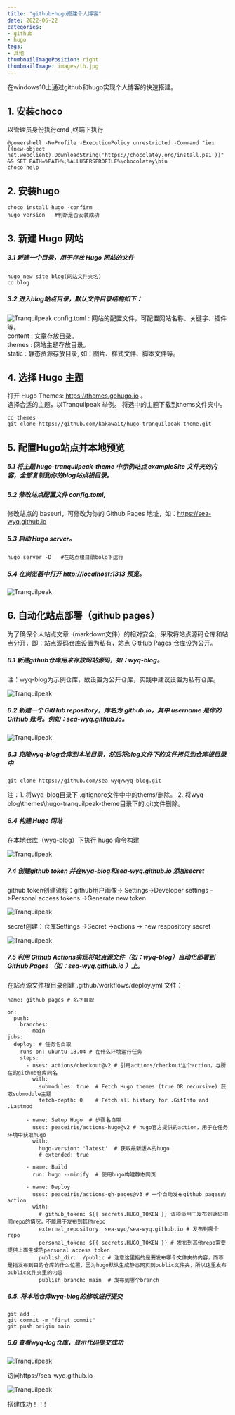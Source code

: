 ```yaml
---
title: "github+hugo搭建个人博客"
date: 2022-06-22
categories:
- github
- hugo
tags:
- 其他
thumbnailImagePosition: right
thumbnailImage: images/th.jpg
---
```


在windows10上通过github和hugo实现个人博客的快速搭建。

<!--more-->

## 1. 安装choco
以管理员身份执行cmd ,终端下执行
```
@powershell -NoProfile -ExecutionPolicy unrestricted -Command "iex ((new-object net.webclient).DownloadString('https://chocolatey.org/install.ps1'))" && SET PATH=%PATH%;%ALLUSERSPROFILE%\chocolatey\bin
choco help
```


## 2. 安装hugo 
```
choco install hugo -confirm
hugo version   #判断是否安装成功
```


## 3. 新建 Hugo 网站 

##### 3.1 新建一个目录，用于存放 Hugo 网站的文件
```
hugo new site blog(网站文件夹名)
cd blog
```
##### 3.2 进入blog站点目录，默认文件目录结构如下：

![Tranquilpeak](/img/mm.png)
config.toml : 网站的配置文件，可配置网站名称、关键字、插件等。  
content : 文章存放目录。  
themes : 网站主题存放目录。  
static : 静态资源存放目录, 如：图片、样式文件、脚本文件等。  

## 4. 选择 Hugo 主题
打开 Hugo Themes: https://themes.gohugo.io 。  
选择合适的主题，以Tranquilpeak 举例。 将选中的主题下载到thems文件夹中。
```
cd themes
git clone https://github.com/kakawait/hugo-tranquilpeak-theme.git
```

## 5. 配置Hugo站点并本地预览

##### 5.1 将主题 hugo-tranquilpeak-theme 中示例站点 exampleSite 文件夹的内容，全部复制到你的blog站点根目录。  

##### 5.2 修改站点配置文件 config.toml,

修改站点的 baseurl，可修改为你的 Github Pages 地址，如：https://sea-wyq.github.io  
##### 5.3 启动 Hugo server。

```
hugo server -D   #在站点根目录bolg下运行
```
##### 5.4 在浏览器中打开 http://localhost:1313 预览。  


![Tranquilpeak](/img/mm-1.png)


## 6. 自动化站点部署（github pages）
为了确保个人站点文章（markdown文件）的相对安全，采取将站点源码仓库和站点分开，即：站点源码仓库设置为私有，站点 GitHub Pages 仓库设为公开。  

##### 6.1 新建github仓库用来存放网站源码，如：wyq-blog。
注：wyq-blog为示例仓库，故设置为公开仓库，实践中建议设置为私有仓库。  

![Tranquilpeak](/img/mm-2.png)


##### 6.2  新建一个 GitHub repository，库名为<username>.github.io，其中 username 是你的 GitHub 账号。例如：sea-wyq.github.io。

![Tranquilpeak](/img/mm-3.png)


##### 6.3 克隆wyq-blog仓库到本地目录，然后将blog文件下的文件拷贝到仓库根目录中

```
git clone https://github.com/sea-wyq/wyq-blog.git
```
注：1. 将wyq-blog目录下 .gitignore文件中中的thems/删除。
    2. 将wyq-blog\themes\hugo-tranquilpeak-theme目录下的.git文件删除。


##### 6.4 构建 Hugo 网站

在本地仓库（wyq-blog）下执行 hugo 命令构建  

![Tranquilpeak](/img/mm-4.png)

##### 7.4  创建github token 并在wyq-blog和sea-wyq.github.io 添加secret  

github token创建流程：github用户画像-> Settings->Developer settings ->Personal 
access tokens ->Generate new token  

![Tranquilpeak](/img/mm-5.png)


secret创建：仓库Settings ->Secret ->actions -> new respository secret

![Tranquilpeak](/img/mm-6.png)


##### 7.5 利用 Github Actions实现将站点源文件（如：wyq-blog）自动化部署到 GitHub Pages （如：sea-wyq.github.io ）上。  

在站点源文件根目录创建 .github/workflows/deploy.yml 文件：

```
name: github pages # 名字自取

on:
  push:
    branches:
      - main
jobs:
  deploy: # 任务名自取
    runs-on: ubuntu-18.04 # 在什么环境运行任务
    steps:
      - uses: actions/checkout@v2 # 引用actions/checkout这个action，与所在的github仓库同名
        with:
          submodules: true  # Fetch Hugo themes (true OR recursive) 获取submodule主题
          fetch-depth: 0    # Fetch all history for .GitInfo and .Lastmod

      - name: Setup Hugo  # 步骤名自取
        uses: peaceiris/actions-hugo@v2 # hugo官方提供的action，用于在任务环境中获取hugo
        with:
          hugo-version: 'latest'  # 获取最新版本的hugo
          # extended: true

      - name: Build
        run: hugo --minify  # 使用hugo构建静态网页

      - name: Deploy
        uses: peaceiris/actions-gh-pages@v3 # 一个自动发布github pages的action
        with:
          # github_token: ${{ secrets.HUGO_TOKEN }} 该项适用于发布到源码相同repo的情况，不能用于发布到其他repo
          external_repository: sea-wyq/sea-wyq.github.io # 发布到哪个repo
          personal_token: ${{ secrets.HUGO_TOKEN }} # 发布到其他repo需要提供上面生成的personal access token
          publish_dir: ./public # 注意这里指的是要发布哪个文件夹的内容，而不是指发布到目的仓库的什么位置，因为hugo默认生成静态网页到public文件夹，所以这里发布public文件夹里的内容
          publish_branch: main  # 发布到哪个branch
```

##### 6.5. 将本地仓库wyq-blog的修改进行提交
```
git add .
git commit -m "first commit"
git push origin main
```

##### 6.6 查看wyq-log仓库，显示代码提交成功

![Tranquilpeak](/img/mm-9.png)

访问https://sea-wyq.github.io 

![Tranquilpeak](/img/mm-10.png)

搭建成功！！!






